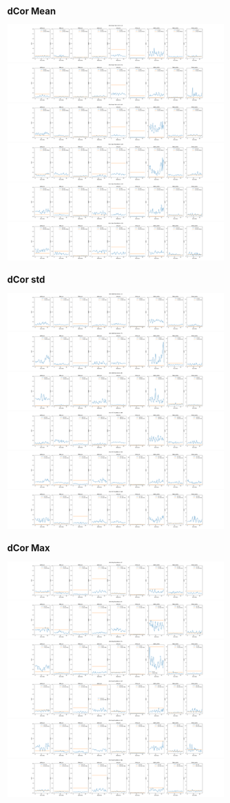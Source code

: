 ## dCor Mean
<img src="dCor_mean_log_29.png" >
<img src="dCor_mean_log_59.png" >
<img src="dCor_mean_log_80.png" >
<img src="dCor_mean_log_124.png" >
<img src="dCor_mean_log_133.png" >
<img src="dCor_mean_log_139.png" >

## dCor std
<img src="dCor_std_log_10.png" >
<img src="dCor_std_log_79.png" >
<img src="dCor_std_log_86.png" >
<img src="dCor_std_log_108.png" >
<img src="dCor_std_log_137.png" >
<img src="dCor_std_log_141.png" >


## dCor Max
<img src="dCor_max_log_37.png" >
<img src="dCor_max_log_61.png" >
<img src="dCor_max_log_74.png" >
<img src="dCor_max_log_125.png" >
<img src="dCor_max_log_135.png" >
<img src="dCor_max_log_162.png" >

